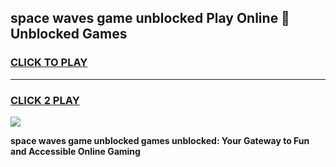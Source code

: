 
## space waves game unblocked Play Online 👋 Unblocked Games
<h3>
<a href="https://premium.freeplayer.one?title=space_waves_game_unblocked&ref=19F">CLICK TO PLAY</a></h3>
<hr>

<h3>
<a href="https://premium.freeplayer.one?title=space_waves_game_unblocked&ref=19F">CLICK 2 PLAY</a>
  
</h3>

<a href="https://premium.freeplayer.one?title=space_waves_game_unblocked&ref=19F"><img src="https://clearcache.store/games.png"></a>


**space waves game unblocked games unblocked: Your Gateway to Fun and Accessible Online Gaming**

